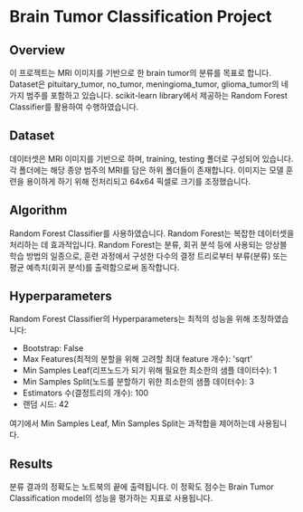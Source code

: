 # Brain Tumor Classification Project

## Overview
이 프로젝트는 MRI 이미지를 기반으로 한 brain tumor의 분류를 목표로 합니다. Dataset은 pituitary_tumor, no_tumor, meningioma_tumor, glioma_tumor의 네가지 범주를 포함하고 있습니다. scikit-learn library에서 제공하는 Random Forest Classifier를 활용하여 수행하였습니다.

## Dataset
데이터셋은 MRI 이미지를 기반으로 하며, training, testing 폴더로 구성되어 있습니다. 각 폴더에는 해당 종양 범주의 MRI를 담은 하위 폴더들이 존재합니다. 이미지는 모델 훈련을 용이하게 하기 위해 전처리되고 64x64 픽셀로 크기를 조정했습니다.

## Algorithm
Random Forest Classifier를 사용하였습니다. Random Forest는 복잡한 데이터셋을 처리하는 데 효과적입니다. Random Forest는 분류, 회귀 분석 등에 사용되는 앙상블 학습 방법의 일종으로, 훈련 과정에서 구성한 다수의 결정 트리로부터 부류(분류) 또는 평균 예측치(회귀 분석)를 출력함으로써 동작합니다.

## Hyperparameters
Random Forest Classifier의 Hyperparameters는 최적의 성능을 위해 조정하였습니다:

- Bootstrap: False
- Max Features(최적의 분할을 위해 고려할 최대 feature 개수): 'sqrt'
- Min Samples Leaf(리프노드가 되기 위해 필요한 최소한의 샘플 데이터수): 1
- Min Samples Split(노드를 분할하기 위한 최소한의 샘플 데이터수): 3
- Estimators 수(결정트리의 개수): 100
- 랜덤 시드: 42

여기에서 Min Samples Leaf, Min Samples Split는 과적합을 제어하는데 사용됩니다.

## Results
분류 결과의 정확도는 노트북의 끝에 출력됩니다. 이 정확도 점수는 Brain Tumor Classification model의 성능을 평가하는 지표로 사용됩니다.

